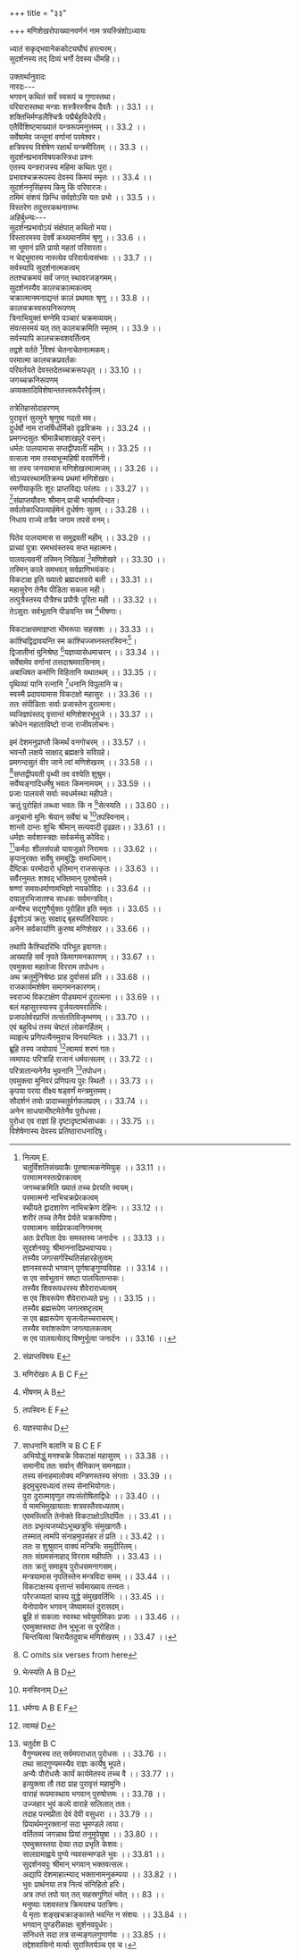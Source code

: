 +++
title = "३३"

+++
मणिशेखरोपाख्यानवर्णनं नाम त्रयस्त्रिंशोऽध्यायः  
  
ध्यातं सकृद्भवानेककोट्यघौघं हरत्यरम्।  
सुदर्शनस्य तद् दिव्यं भर्गो देवस्य धीमहि।।  
  
उक्तार्थानुवादः  
नारदः---  
भगवन् कथितं सर्वं स्वरूपं च गुणास्तथा।  
परिवारास्तथा मन्त्राः शस्त्रैरस्त्रैश्च दैवतैः ।। 33.1 ।।  
शक्तिभिर्मण्डलैश्चित्रैः पद्मैर्बहुविधैरपि।  
एतैर्विशिष्टमाख्यातं यन्त्ररूपमनुत्तमम् ।। 33.2 ।।  
सर्वेषामेव जन्तूनां वर्णानां परमेश्वर।  
क्षत्रियस्य विशेषेण रक्षार्थं यन्त्रमीरितम् ।। 33.3 ।।  
सुदर्शनप्रभावविषयकस्त्रिधा प्रश्नः  
एतस्य यन्त्रराजस्य महिमा कथितः पुरा।  
प्रभावश्चक्ररूपस्य देवस्य किमयं स्मृतः ।। 33.4 ।।  
सुदर्शननृसिंहस्य किमु किं परिवारजः।  
तमिमं संशयं छिन्धि सर्वज्ञोऽसि यतः प्रभो ।। 33.5 ।।  
विस्तरेण तदुत्तरकथनारम्भः  
अहिर्बुध्न्यः---  
सुदर्शनप्रभावोऽयं संक्षेपात् कथितो मया।  
विस्तारमस्य देवर्षे कथ्यमानमिमं श्रृणु ।। 33.6 ।।  
सा भूमानं प्रति प्रायो महतां परिवारता।  
न चेद्भूमास्य नास्त्येव परिवार्यत्वसंभवः ।। 33.7 ।।  
सर्वस्यापि सुदर्शनात्मकत्वम्  
ततश्चक्रमयं सर्वं जगत् स्थावरजङ्गमम्।  
सुदर्शनस्यैव कालचक्रात्मकत्वम्  
चक्रात्मानमनाद्यन्तं कालं प्रथमतः श्रृणु ।। 33.8 ।।  
कालचक्रस्वरूपनिरूपणम्  
त्रिनाभियुक्तं षण्नेमि पञ्चारं चक्रमव्ययम्।  
संवत्सरमयं यत् तत् कालचक्रमिति स्मृतम् ।। 33.9 ।।  
सर्वस्यापि कालचक्रवशवर्तित्वम्  
तद्वशे वर्तते [^1]विश्वं चेतनाचेतनात्मकम्।  
परमात्मा कालचक्रप्रवर्तकः  
परिवर्तयते देवस्तदेतच्चक्ररूपधृत् ।। 33.10 ।।  
जगच्चक्रनिरूपणम्  
अव्यक्तादिविशेषान्ततत्त्वरूपैररैर्वृतम्।  

[^1]: नित्यम् E.  
चतुर्विंशतिसंख्याकैः[^2] पुरुषात्मकनेमियुक् ।। 33.11 ।।  
परमात्मनस्तत्प्रेरकत्वम्  
जगच्चक्रमिति ख्यातं तच्च प्रेरयति स्वयम्।  
परमात्मनो नाभिचक्रप्रेरकत्वम्  
स्थीयते द्वादशारेण नाभिचक्रेण देहिनः ।। 33.12 ।।  
शरीरं तच्च तेनैव प्रेर्यते चक्ररूपिणा।  
परमात्मनः सर्वप्रेरकत्वनिगमनम्  
अतः प्रेरयिता देवः समस्तस्य जनार्दनः ।। 33.13 ।।  
सुदर्शनवपुः श्रीमाननादिप्रभवाप्ययः।  
तस्यैव जगत्सर्गस्थितिसंहारहेतुत्वम्  
ज्ञानस्वरूपो भगवान् पूर्णषाङ्गुण्यविग्रहः ।। 33.14 ।।  
स [^3]एव सर्वभूतानं स्रष्टा पालयितान्तकः।  
तस्यैव शिवरूपधरस्य शैवेराराध्यत्वम्  
स एव शिवरूपेण शैवेराराध्यते प्रभुः ।। 33.15 ।।  
तस्यैव ब्रह्मरूपेण जगत्स्रष्टृत्वम्  
स एव ब्रह्मरूपेण सृजत्येतच्चराचरम्।  
तस्यैव स्वांशरूपेण जगत्पालकत्वम्  
स एव पालयत्येतद् विष्णुर्भूत्वा जनार्दनः ।। 33.16 ।।  

[^2]: संख्यतैः E.F  

[^3]: एष B C E F  
तस्यैव रुद्ररूपेण संहर्तृत्वम्  
स एव रुद्ररूपेण संहरत्यखिलं जगत्।  
तस्यैव बुद्धरूपत्वम्  
बुद्धात्मना च बौद्धानां स एव जगति स्थितः ।। 33.17 ।।  
तस्यैव दिगम्बररूपत्वम्  
स एव [^4]शाम्बराणां च निरावरणरूपधृत्।  
तस्यैव जिनरूपत्वम्  
स एव चार्वाकमते जिनेश्वरवपुर्धरः ।। 33.18 ।।  
तस्यैव यज्ञपुरुषरूपत्वम्  
[^5]स एव याज्ञिकानां च यज्ञपूरुषसंज्ञकः।  
मीमांसकैः स एवायमुपास्यत्वेन चोद्यते ।। 33.19 ।।  
कापिलमते तस्यैव पुरुषरूपत्वम्  
कापिलैः पुरुषत्वेन स एवाख्यायते विभुः।  
सर्वस्वरूपत्वात् तस्यैव सर्वफलप्रदत्वम्  
उपास्यत्वेन ये प्राहुर्यं यं तत्तद्वपुर्धरः ।। 33.20 ।।  
तेषां मनीषितं सर्वं स एवाशु प्रयच्छति।  

[^4]: शम्बराणां D  

[^5]: A B E F omit four lines from here  
देवादिरूपधारणादपि चक्ररूपधारणं भगवतः प्रियतमम्  
एतेषामेव देवानां स्वतनूनां जनार्दनः ।। 33.21 ।।  
परं प्रीणाति भगवंश्चक्ररूपधरो हरिः।  
तत्र हेतुनिरूपणम्  
स्वसमाश्रितरक्षायां परेषां च निबर्हणे ।। 33.22 ।।  
इदमेव वपुर्धत्ते सुदर्शनमयं हरिः।  
रहस्यमेतत् कथितं भक्तोऽसीति तपोधन ।। 33.23 ।।  
  
तत्रेतिहासोदाहरणम्  
पुरावृत्तं सुरमुने श्रृणुष्व गदतो मम।  
दुर्धर्षो नाम राजर्षिर्धार्मिको दृढविक्रमः ।। 33.24 ।।  
प्रमगन्दसुतः श्रीमान्नैचाशाखपुरे वसन्।  
धर्मतः पालयामास सप्तद्वीपवतीं महीम् ।। 33.25 ।।  
वत्सला नाम तस्याभून्महिषी वरवर्णिनी।  
सा तस्य जनयामास मणिशेखरमात्मजम् ।। 33.26 ।।  
सोऽप्यवस्थामतिक्रम्य प्रथमां मणिशेखरः।  
रमणीयाकृतिः शूरः प्राप्तविद्यः परंतपः ।। 33.27 ।।  
[^6]संप्राप्तयौवनः श्रीमान् प्राची भार्यामविन्दत।  
सर्वलोकाधिपत्यार्हमेनं दुर्धर्षणः सुतम् ।। 33.28 ।।  
निधाय राज्ये तत्रैव जगाम तपसे वनम्।  

[^6]: संप्राप्तविषयः E  
  
पितेव पालयामास स समुद्रवतीं महीम् ।। 33.29 ।।  
प्राच्यां पुत्राः समभवंस्तस्य सप्त महात्मनः।  
पालयत्यवनीं तस्मिन् निखिलां [^7]मणिशेखरे ।। 33.30 ।।  
तस्मिन् काले समभवत् सर्वप्राणिभयंकरः।  
विकटाक्ष इति ख्यातो ब्रह्मदत्तवरो बली ।। 33.31 ।।  
महासुरेण तेनैव पीडिता सकला मही।  
तत्पुत्रैस्तस्य पौत्रैश्च प्रपौत्रैः पूरिता मही ।। 33.32 ।।  
तेऽसुराः सर्वभूतानि पीडयन्ति स्म [^8]भीषणाः।  
  
विकटाक्षसमाज्ञप्ता भीमरूपाः सहस्रशः ।। 33.33 ।।  
कांश्चिद्विद्रावयन्ति स्म कांश्चिज्जघ्नस्तरस्विनः[^9]।  
द्विजातीनां मुनिश्रेष्ठ [^10]यज्ञव्यासेधमाचरन् ।। 33.34 ।।  
सर्वेषामेव वर्णानां तत्तदाश्रमवासिनाम्।  
अबाधिषत कर्माणि विहितानि यथातथम् ।। 33.35 ।।  
पृथिव्यां यानि रत्नानि [^11]धनानि विपुलानि च।  
स्वस्मै प्रदापयामास विकटक्षो महासुरः ।। 33.36 ।।  
ततः संपीडिताः सर्वाः प्रजास्तेन दुरात्मना।  
व्यजिज्ञपंस्तद् वृत्तान्तं मणिशेशरभूभुजे ।। 33.37 ।।  
क्रोधेन महाताविष्टो राजा राजीवलोचनः।  

[^7]: मणिरोखरः A B C F  

[^8]: भीषणम् A B  

[^9]: तपस्विनः E F  

[^10]: यज्ञस्यासेध D  

[^11]: साधनानि बलानि च B C E F  
अभियोद्धुं मनश्चक्रे विकटाक्षं महासुरम् ।। 33.38 ।।  
समानीय ततः सर्वान् सैनिकान् समनह्यत।  
तस्य संनाहमालोक्य मन्त्रिणस्तस्य संगताः । 33.39 ।।  
इदमुचुरवध्यत्वं तस्य सेनाभियोगतः।  
पुरा दुरात्मावृणुत तपःसंतोषिताद्विधेः ।। 33.40 ।।  
ये [^12]मामभिमुखायाताः शत्रवस्तैरवध्यताम्[^13]।  
एवमस्त्विति तेनोक्ते विकटाक्षोऽतिदर्पितः ।। 33.41 ।।  
ततः [^14]प्रभृत्यजय्योऽभूच्छत्रुभिः संमुखागतैः।  
तस्मात् त्वमपि संनाहमुपसंहर तं प्रति ।। 33.42 ।।  
ततः स शुश्रुवान् वाक्यं मन्त्रिभिः समुदीरितम्।  
ततः संग्रमसंनाहाद् विरराम महीपतिः ।। 33.43 ।।  
ततः क्रतुं समाहूय पुरोधसमनागसम्।  
मन्त्रयामास नृपतिस्तेन मन्त्रविदा समम् ।। 33.44 ।।  
विकटाक्षस्य वृत्तान्तं सर्वमाख्याय तत्त्वतः।  
परैरजय्यतां[^15] चास्य युद्धे संमुखवर्तिभिः ।। 33.45 ।।  
येनोपायेन भगवन् जेष्यामस्तं दुरासदम्।  
ब्रूहि तं सकलाः स्वस्था भवेयुर्मामिकाः प्रजाः ।। 33.46 ।।  
एवमुक्तस्तदा तेन भूभूजा स पुरोहितः।  
चिन्तयित्वा चिरायैतदुवाच मणिशेखरम् ।। 33.47 ।।  

[^12]: ममाभि D  

[^13]: तैरजेयताम् D  

[^14]: प्रभृत्यजय्योऽयं शत्रुभिः D  

[^15]: असह्यतां B C  
[^16]सत्यं न शक्यते जेतुं [^17]युद्धे स वरदर्पितः।  
भगवन्तमृते विष्णु शङ्खचक्रगदाधरम् ।। 33.48 ।।  
नीलजीमूतसंकाशं पुण्डरीकायतेक्षणम्।  
अप्रमेयं जगन्नाथमाश्रितार्तिविनाशनम् ।। 33.49 ।।  
उत्तुङ्गमङ्गलगुणं दैत्यचक्रप्रमर्दनम्।  
नास्त्युपायान्तरं लोके तत्समं जगतीपते ।। 33.50 ।।  
अतस्तं शरणं गच्छ सर्वभावेन भूपते।  
चक्ररूपधरं देवं भक्तरक्षणदीक्षितम् ।। 33.51 ।।  
तत्प्राप्त्युपायं जानाति दुर्वासा मुनिसत्तमः।  
[^18]तत्प्रसादात् तमसुरं संहर्तुं सकलं क्षमम् ।। 33.52 ।।  
तमृषिं सर्वभूतानां [^19]भीषणं गच्छ सांप्रतम्।  
एवमेवेति निश्चित्य राजा परमधार्मिकः ।। 33.53 ।।  
निर्जगाम पुरात् तस्मात् सार्धं तेन पुरोधसा।  
हिमवच्छिखरे रम्ये तपस्यन्तं महामुनिम् ।। 33.54 ।।  
वसानं वल्कले शुभ्रे शुभ्रयज्ञोपवीतिनम्।  
जटाजिनधरं शान्तं ज्वलत्पावकसंनिभूम् ।। 33.55 ।।  
तं तथावस्थितं राजा जगाम सपुरोहितः।  
स मुनिस्तौ मुनिश्रेष्ठो दृष्ट्वा राजपुरोहितौ ।। 33.56 ।।  
तौ समभ्यर्च्य विधिना स्वगतं व्याजहार ह।  

[^16]: सोऽयं A B C E F  

[^17]: युद्धेषु वर A B C E F  

[^18]:  तत्प्रसादात् सुरमुने D  

[^19]: भूषणम् A B C  
  
इमं देशमनुप्राप्तौ किमर्थं वनगोचरम् ।। 33.57 ।।  
भवन्तौ लक्षये साक्षाद् ब्रह्मक्षत्रे सविग्रहे।  
प्रमगन्दसुतं वीर जाने त्वां मणिशेखरम् ।। 33.58 ।।  
[^20]सप्तद्वीपवती पृथ्वी तव वश्येति शुश्रुम।  
सर्वेष्वङ्गादिधर्मेषु भवतः किमनामयम् ।। 33.59 ।।  
प्रजाः पालयसे सर्वाः स्वधर्मस्था महीपते।  
क्रतुं पुरोहितं लब्ध्वा भवतः किं न [^21]सेत्स्यति ।। 33.60 ।।  
अनूचानो मुनिः श्रेयान् सर्वेषां च [^22]तपस्विनाम्।  
शान्तो दान्तः शुचिः श्रीमान् सत्यवादी दृढव्रतः।। 33.61 ।।  
धर्मज्ञः सर्वशास्त्रज्ञः सर्वकर्मसु कोविदः।  
[^23]कर्मठः शीलसंपन्नो यायजूको निरामयः ।। 33.62 ।।  
कृपानुरक्तः सर्वेषु समबुद्धिः समाधिमान्।  
दैष्टिकः परमोदारो धृतिमान् राजसत्कृतः ।। 33.63 ।।  
सर्वैरनुमतः शश्वद् भक्तिमान् पुरुषोत्तमे।  
षण्णां समयधर्माणामभिज्ञो नयकोविदः ।। 33.64 ।।  
दयालुरभिजातश्च साधकः सर्वमन्त्रवित्।  
अन्यैश्च सद्गुणैर्युक्तः पुरोहित इति स्मृतः ।। 33.65 ।।  
ईदृशोऽयं क्रतुः साक्षाद् बृहस्पतिरिवापरः।  
अनेन सर्वकार्याणि कुरुष्व मणिशेखर ।। 33.66 ।।  

[^20]: C omits six verses from here  

[^21]: भेत्स्यति A B D  

[^22]: मनस्विनाम् D  

[^23]: धर्मण्यः A B E F  
  
तथापि कैश्चिदरिभिः परिभूत इवागतः।  
आख्याहि सर्वं नृपते किमागमनकारणम् ।। 33.67 ।।  
एवमुक्त्वा महातेजा विरराम तपोधनः।  
अथ क्रतुर्मुनिश्रेष्ठः प्राह दुर्वाससं प्रति ।। 33.68 ।।  
राजकार्यमशेषेण समागमनकारणम्।  
स्वराज्यं विकटाक्षेण पीड्यमानं दुरात्मना ।। 33.69 ।।  
बलं महासुरस्यास्य दुर्जयत्वमरातिभिः।  
प्रजापतेर्वरप्राप्तिं तत्संततिविजृम्भणम् ।। 33.70 ।।  
एवं बहुविधं तस्य चेष्टतं लोकगर्हितम् ।  
व्याहृत्य प्रणिपत्यैनमुवाच विनयान्वितः ।। 33.71 ।।  
ब्रूहि तस्य जयोपायं [^24]त्वामयं शरणं गतः।  
त्वमापदः परित्राहि राजानं धर्मवत्सलम् ।। 33.72 ।।  
परित्रातान्यनेनैव भुवनानि [^25]तपोधन।  
एवमुक्त्वा मुनिवरं प्रणिपत्य पुरः स्थितौ ।। 33.73 ।।  
कृपया परया वीक्ष्य षड्वर्णं मन्त्रमुत्तमम्।  
सौदर्शनं तयोः प्रादाच्चतुर्वर्गफलप्रदम् ।। 33.74 ।।  
अनेन साधयाभीष्टमेतेनैव पुरोधसा।  
पुरोधा एव राज्ञां हि दृष्टादृष्टार्थसाधकः ।। 33.75 ।।  
विशेषेणास्य देवस्य प्रतिष्ठाराधनादिषु।  

[^24]: त्वामहं D  

[^25]: चतुर्दश B C  
वैगुण्यमस्य तत् सर्वमपराधात् पुरोधसः ।। 33.76 ।।  
तथा साद्गुण्यमस्यैव राज्ञः कार्येषु भूपते।  
अन्यैः पौरोधसैः कार्यं कार्यमेतस्य तच्च वै ।। 33.77 ।।  
इत्युक्त्वा तौ तदा प्राह पुरावृत्तं महामुनिः।  
वाराहं रूपमास्थाय भगवान् पुरुषोत्तमः ।। 33.78 ।।  
उज्जहार भुवं कल्पे वाराहे सलिलात् ततः।  
तदाह परमप्रीता देवं देवी वसुधरा ।। 33.79 ।।  
प्रियार्थमनुरक्तानां सदा भूमण्डले त्वया।  
वर्तितव्यं जगन्नाथ प्रियां तनुमुपेयुषा ।। 33.80 ।।  
एवमुक्तस्तया देव्या तदा प्रभृति केशवः।  
सालग्रामाह्वये पुण्ये न्यवसन्मण्डले भुवः ।। 33.81 ।।  
सुदर्शनवपुः श्रीमान् भगवान् भक्तवत्सलः।  
अद्यापि देशमाहात्म्याद् [^26]भक्तानामनुकम्पया ।। 33.82 ।।  
भुवः प्रार्थनया तत्र नित्यं संनिहितो हरिः।  
अत्र तप्तं तपो यत् तत् सहस्रगुणितं भवेत् ।। 83 ।।  
मनुष्याः पशवस्तत्र क्रिमयश्च पतत्रिणः।  
ये मृताः शङ्खचक्राङ्कास्ते भवन्ति न संशयः ।। 33.84 ।।  
भगवान् पुण्डरीकाक्षः सुर्शनवपुर्धरः।  
संनिधत्ते सदा तत्र सन्मङ्गलगुणार्णवः ।। 33.85 ।।  
तद्देशवासिनो मर्त्याः सुरास्तिर्यञ्च एव च।  

[^26]: भूताना A B C E F  
[^27]तरवश्चाचलाः सर्वे चक्रमुद्राङ्कितास्तदा ।। 33.86 ।।  
सरस्वत्यास्तटे पुण्ये सालग्रामे जनार्दनम्।  
चक्ररूपं समाराध्य पूर्वोक्तेनैव वर्त्मना ।। 33.87 ।।  
तत्प्रसादात् [^28]सपत्नांस्त्वं जहि दुष्टविचेष्टितान्।  
[^29]ततो निष्कण्टकां भूमिं पालयैनां पुरा यथा ।। 33.88 ।।  
एवमुक्त्वा मुनिश्रेष्ठो राजानं सपुरोहितम्।  
उपारराम भगवान् दुर्वासा यमिनां वरः ।। 33.89 ।।  
ततः प्रणम्य तं राजा पुरोधाश्चापि जग्मतुः।  
जैत्रं विमानमारुह्य नैचाशाखपुरं प्रति ।। 33.90 ।।  
सालग्रामं ततो गत्वा भगवन्तं जनार्दनम्।  
संभृत्य सर्वसंभारांश्चक्ररूपं जगत्पतिम् ।। 33.91 ।।  
पुरोधसैव नृपतिरर्चयामास मन्त्रतः।  
अर्चनेन जपेनैव ध्यानेन च महीपतिः ।। 33.92 ।।  
तोषयामास मासेन भक्त्या परमया हरिम्।  
आविर्बभूव स तदा चक्ररूपी महीपतेः ।। 33.93 ।।  
गदामुसलशङ्खारिधनुः पाशाङ्कुशाम्बुजान्।  
अष्टाभिर्बाहुभिर्दिव्यैर्बिभ्रत् पिङ्गललोचनः ।। 33.94 ।।  
ऊर्ध्वपिङ्गलकेशाढ्यो रक्तवर्णो महाद्युतिः।  
दंष्ट्राकरालवदनः पङ्कजासनसंश्रितः ।। 33.95 ।।  

[^27]: तरवश्च शिलाः सर्वे D  

[^28]: सपत्नात् स्वान् B C  

[^29]: निष्कण्टकामिमां भूमिं पालयेथाः पुरा यथा A B C E F  
रक्ताम्बरधरो दृप्तः सर्वभूषणभूषितः।  
दिव्यमालाधरोरस्कः[^30] सस्मितं समुदैक्षत ।। 33.96 ।।  
समुदियाय ततो हरिवक्षसः  
[^31]प्रतिहताखिललोकविलोचनम्।  
वलयिताचिररोचिरिवाम्बरात्  
परमचक्रमथैन्द्रमतिद्युति । 33.97 ।।  
प्रथममेकमथो दश तत्छतं  
[^32]दशशतक्रमतो नियुतायुते।  
भवदथो बहुधा सकलं नभः  
कलितचक्रमभूदतिभीषणम् ।। 33.98 ।।  
युगपद् विकटाक्षदानवं विनिहत्याखिलबान्धवैः सह।  
तदिहाविषयं व्यतिष्ठत [^33]क्षणमाप्लुत्य ययौ [^34]सुदर्शनः।। 33.99 ।।  
शशास पृथ्वीं ससमुद्रकाननां  
जिताखिलद्वीपवतीं सपत्तनाम्।  
यथा शचीशस्त्रिदिवं सदैवतं  
पवित्रकीर्तिर्मणिशेखरस्तथा ।। 33.100 ।।  
इति श्रीपाञ्चरात्रे तन्त्ररहस्ये अहिर्बुध्न्यसंहितायां मणिशेखरोपाख्यानवर्णनं नाम त्रयस्त्रिंशोऽध्यायः  
आदितः श्लोकाः 2048  
  

[^30]: धरः स्वोरः D  

[^31]: प्रमुदिता A B C E F  

[^32]: दशशतं तदथो D  

[^33]: क्षत A B C E F  

[^34]: सुदर्शनम् D